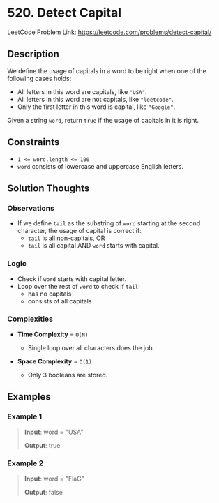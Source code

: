 # 520. Detect Capital

LeetCode Problem Link: <https://leetcode.com/problems/detect-capital/>

## Description

We define the usage of capitals in a word to be right when one of the following cases holds:

- All letters in this word are capitals, like `"USA"`.
- All letters in this word are not capitals, like `"leetcode"`.
- Only the first letter in this word is capital, like `"Google"`.

Given a string `word`, return `true` if the usage of capitals in it is right.

## Constraints

- `1 <= word.length <= 100`
- `word` consists of lowercase and uppercase English letters.

## Solution Thoughts

### Observations
- If we define `tail` as the substring of `word` starting at the second character, the usage of capital is correct if:
   - `tail` is all non-capitals, OR
   - `tail` is all capital AND `word` starts with capital.

### Logic

- Check if `word` starts with capital letter.
- Loop over the rest of `word` to check if `tail`:
   - has no capitals
   - consists of all capitals

### Complexities

- **Time Complexity** = `O(N)`
   - Single loop over all characters does the job.

- **Space Complexity** = `O(1)`
   - Only 3 booleans are stored.

## Examples

### Example 1

> **Input**: word = "USA"
>
> **Output**: true

### Example 2

> **Input**: word = "FlaG"
>
> **Output**: false
